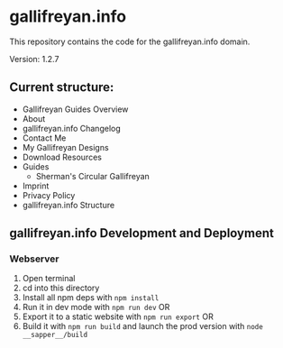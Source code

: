 # gallifreyan.info

This repository contains the code for the gallifreyan.info domain.

Version: 1.2.7

## Current structure:

- Gallifreyan Guides Overview
-  About
- gallifreyan.info Changelog
- Contact Me
- My Gallifreyan Designs
- Download Resources
- Guides
  - Sherman's Circular Gallifreyan
- Imprint
- Privacy Policy
- gallifreyan.info Structure

## gallifreyan.info Development and Deployment

### Webserver

1. Open terminal
2. cd into this directory
3. Install all npm deps with `npm install`
4. Run it in dev mode with `npm run dev` OR
5. Export it to a static website with `npm run export` OR
6. Build it with `npm run build` and launch the prod version with `node __sapper__/build`